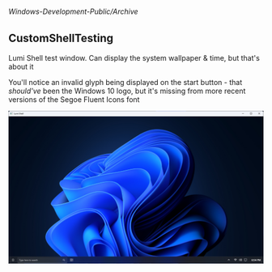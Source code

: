 ###### Windows-Development-Public/Archive
## CustomShellTesting

Lumi Shell test window. Can display the system wallpaper & time, but that's about it

You'll notice an invalid glyph being displayed on the start button - that *should've* been the Windows 10 logo, but it's missing from more recent versions of the Segoe Fluent Icons font

![Screenshot of Lumi Shell.](Shell.png)